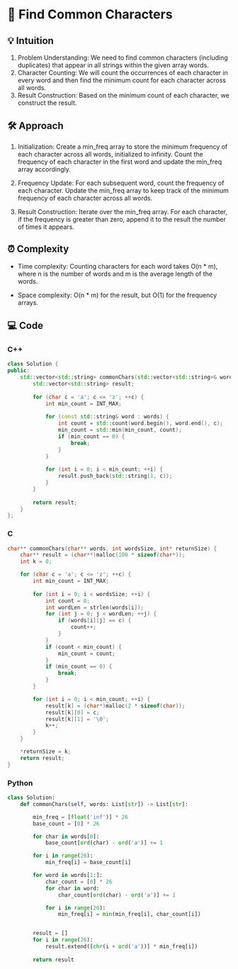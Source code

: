 # 📜 Find Common Characters


## 💡 Intuition
1.  Problem Understanding: We need to find common characters (including duplicates) that appear in all strings within the given array words.
2.  Character Counting: We will count the occurrences of each character in every word and then find the minimum count for each character across all words.
3.  Result Construction: Based on the minimum count of each character, we construct the result.

## 🛠️ Approach
1.  Initialization:
Create a min_freq array to store the minimum frequency of each character across all words, initialized to infinity.
Count the frequency of each character in the first word and 
update the min_freq array accordingly.

2.  Frequency Update:
For each subsequent word, count the frequency of each character.
Update the min_freq array to keep track of the minimum frequency of each character across all words.
3.  Result Construction:
Iterate over the min_freq array.
For each character, if the frequency is greater than zero, append it to the result the number of times it appears.

## ⏰ Complexity
- Time complexity: Counting characters for each word takes O(n * m), where n is the number of words and m is the average length of the words.

- Space complexity: O(n * m) for the result, but O(1) for the frequency arrays.


## 💻 Code

### C++
```cpp
class Solution {
public:
    std::vector<std::string> commonChars(std::vector<std::string>& words) {
        std::vector<std::string> result;
        
        for (char c = 'a'; c <= 'z'; ++c) {
            int min_count = INT_MAX;
            
            for (const std::string& word : words) {
                int count = std::count(word.begin(), word.end(), c);
                min_count = std::min(min_count, count);
                if (min_count == 0) {
                    break;
                }
            }
            
            for (int i = 0; i < min_count; ++i) {
                result.push_back(std::string(1, c));
            }
        }
        
        return result;
    }
};
```
### C
```c
char** commonChars(char** words, int wordsSize, int* returnSize) {
    char** result = (char**)malloc(100 * sizeof(char*));
    int k = 0;

    for (char c = 'a'; c <= 'z'; ++c) {
        int min_count = INT_MAX;
        
        for (int i = 0; i < wordsSize; ++i) {
            int count = 0;
            int wordLen = strlen(words[i]);
            for (int j = 0; j < wordLen; ++j) {
                if (words[i][j] == c) {
                    count++;
                }
            }
            if (count < min_count) {
                min_count = count;
            }
            if (min_count == 0) {
                break;
            }
        }

        for (int i = 0; i < min_count; ++i) {
            result[k] = (char*)malloc(2 * sizeof(char));
            result[k][0] = c;
            result[k][1] = '\0';
            k++;
        }
    }

    *returnSize = k;
    return result;
}
```
### Python
```py
class Solution:
    def commonChars(self, words: List[str]) -> List[str]:

        min_freq = [float('inf')] * 26
        base_count = [0] * 26

        for char in words[0]:
            base_count[ord(char) - ord('a')] += 1

        for i in range(26):
            min_freq[i] = base_count[i]

        for word in words[1:]:
            char_count = [0] * 26
            for char in word:
                char_count[ord(char) - ord('a')] += 1

            for i in range(26):
                min_freq[i] = min(min_freq[i], char_count[i])


        result = []
        for i in range(26):
            result.extend([chr(i + ord('a'))] * min_freq[i])
        
        return result
```